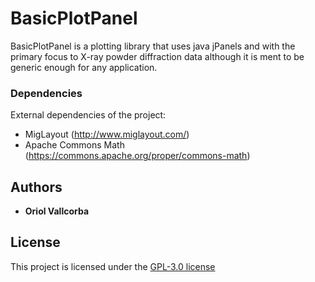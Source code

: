 # BasicPlotPanel

BasicPlotPanel is a plotting library that uses java jPanels and with the primary focus to X-ray powder diffraction data although it is ment to be generic enough for any application.

### Dependencies

External dependencies of the project:
- MigLayout (http://www.miglayout.com/)
- Apache Commons Math (https://commons.apache.org/proper/commons-math)

## Authors

  - **Oriol Vallcorba**

## License

This project is licensed under the [GPL-3.0 license](LICENSE.txt)

